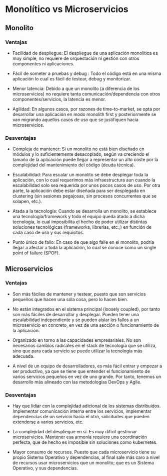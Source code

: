# Monolítico vs Microservicios

## Monolito

### Ventajas
  * Facilidad de despliegue: El despliegue de una aplicación monolítica es muy simple, no requiere de orquestación ni gestión con otros componentes ni aplicaciones.

  * Fácil de someter a pruebas y debug : Todo el código está en una misma aplicación lo cual es fácil de testear, debug y monitorizar.

  * Menor latencia: Debido a que un monolito (a diferencia de los microservicios) no requiere tanta comunicación/dependencia con otros componentes/servicios, la latencia es menor.

  * Agilidad: En algunos casos, por razones de time-to-market, se opta por desarrollar una aplicación en modo monolith first y posteriormente se van migrando aquellos casos de uso que se justifiquen hacia microservicios.

### Desventajas
  * Compleja de mantener: Si un monolito no está bien diseñado en módulos y lo suficientemente desacoplado, según va creciendo el tamaño de la aplicación puede llegar a representar un alto coste por la complejidad del mantenimiento del código (deuda técnica).

  * Escalabilidad: Para escalar un monolito se debe desplegar toda la aplicación, con lo cual requerimos más infraestructura aun cuando la escalabilidad solo sea requerida por unos pocos casos de uso. Por otra parte, la aplicación debe estar diseñada para ser desplegada en clustering (sin sesiones pegajosas, sin procesos concurrentes que se solapen, etc.).

  * Atada a la tecnología: Cuando se desarrolla un monolito, se establece una tecnología/framework y todo el equipo queda atado a dicha tecnología, lo cual imposibilita el hecho de poder utilizar distintas soluciones tecnológicas (frameworks, librerías, etc.,) en función de cada caso de uso y sus requisitos.
  
  * Punto único de fallo: En caso de que algo falle en el monolito, podría llegar a afectar a toda la aplicación, lo cual se conoce como un single point of failure (SPOF).

## Microservicios

### Ventajas
  * Son más fáciles de mantener y testear, puesto que son servicios pequeños que hacen una sóla cosa, pero lo hacen bien.

  * No están integrados en el sistema principal (loosely coupled), por tanto son más fáciles de desarrollar y desplegar. Pueden tener una escalabilidad independiente y se pueden aislar los fallos a un microservicio en concreto, en vez de una sección o funcionamiento de la aplicación.

  * Organizado en torno a las capacidades empresariales. No son necesarios cambios radicales en el stack de tecnología que se utiliza, sino que para cada servicio se puede utilizar la tecnología más adecuada.

  * A nivel de un equipo de desarrolladores, es más fácil entrar y empezar a ser productivo, ya que se tiene que entender el funcionamiento de varios servicios pequeños en vez de uno grande. Por tanto, tenemos un desarrollo más alineado con las metodologías DevOps y Agile.

### Desventajas
  * Hay que lidiar con la complejidad adicional de los sistemas distribuidos. Implementar comunicación interna entre los servicios, implementar dependencias de un servicio hacía el otro, solicitudes que pueden extenderse a varios servicios, etc.

  * La complejidad del despliegue en sí. Es muy difícil gestionar microservicios. Mantener esa armonía requiere una coordinación perfecta, que de hecho es imposible sin soluciones como kubernetes.

  * Mayor consumo de recursos. Puesto que cada microservicio tiene su propio Sistema Operativo y dependencias, al final sale más caro a nivel de recursos usar microservicios que un monolito; que es un Sistema Operativo, y sus dependencias.
